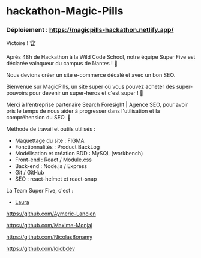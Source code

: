 # hackathon-Magic-Pills

### Déploiement : https://magicpills-hackathon.netlify.app/

Victoire ! 🏆

Après 48h de Hackathon à la Wild Code School, notre équipe Super Five est déclarée vainqueur du campus de Nantes ! 🎉

Nous devions créer un site e-commerce décalé et avec un bon SEO.

Bienvenue sur MagicPills, un site super où vous pouvez acheter des super-pouvoirs pour devenir un super-héros et c'est super ! 💪

Merci à l'entreprise partenaire Search Foresight | Agence SEO, pour avoir pris le temps de nous aider à progresser dans l'utilisation et la compréhension du SEO. 👏

Méthode de travail et outils utilisés :

- Maquettage du site : FIGMA
- Fonctionnalités : Product BackLog
- Modélisation et création BDD : MySQL (workbench)
- Front-end : React / Module.css
- Back-end : Node.js / Express
- Git / GitHub
- SEO : react-helmet et react-snap

La Team Super Five, c'est :
- [Laura](https://github.com/lwujek)

<https://github.com/Aymeric-Lancien>

<https://github.com/Maxime-Monjal>

<https://github.com/NicolasBonamy>

<https://github.com/loicbdev>
